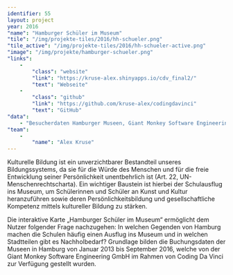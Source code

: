 ```yaml
---
identifier: 55
layout: project
year: 2016
"name": "Hamburger Schüler im Museum"
"tile": "/img/projekte-tiles/2016/hh-schueler.png"
"tile_active": "/img/projekte-tiles/2016/hh-schueler-active.png"
"image": "/img/projekte/hamburger-schueler.png"
"links":
    -
        "class": "website"
        "link": "https://kruse-alex.shinyapps.io/cdv_final2/"
        "text": "Webseite"
    -
        "class": "github"
        "link": "https://github.com/kruse-alex/codingdavinci"
        "text": "GitHub"
"data":
    - "Besucherdaten Hamburger Museen, Giant Monkey Software Engineering GmbH/Stiftung Historische Museen Hamburg"
"team":
    -
        "name": "Alex Kruse"
---
```

Kulturelle Bildung ist ein unverzichtbarer Bestandteil unseres Bildungssystems, da sie für die Würde des Menschen und für die freie Entwicklung seiner Persönlichkeit unentbehrlich ist (Art. 22, UN-Menschenrechtscharta). Ein wichtiger Baustein ist hierbei der Schulausflug ins Museum, um Schülerinnen und Schüler an Kunst und Kultur heranzuführen sowie deren Persönlichkeitsbildung und gesellschaftliche Kompetenz mittels kultureller Bildung zu stärken.

Die interaktive Karte „Hamburger Schüler im Museum“ ermöglicht dem Nutzer folgender Frage nachzugehen: In welchen Gegenden von Hamburg machen die Schulen häufig einen Ausflug ins Museum und in welchen Stadtteilen gibt es Nachholbedarf? Grundlage bilden die Buchungsdaten der Museen in Hamburg von Januar 2013 bis September 2016, welche von der Giant Monkey Software Engineering GmbH im Rahmen von Coding Da Vinci zur Verfügung gestellt wurden.
